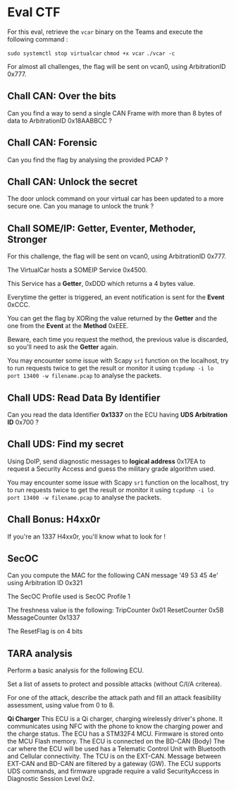 # Eval CTF

For this eval, retrieve the `vcar` binary on the Teams and execute the following command :

`sudo systemctl stop virtualcar`
`chmod +x vcar`
`./vcar -c`

For almost all challenges, the flag will be sent on vcan0, using ArbitrationID 0x777.


## Chall CAN: Over the bits

Can you find a way to send a single CAN Frame with more than 8 bytes of data to ArbitrationID 0x18AABBCC ?


## Chall CAN: Forensic

Can you find the flag by analysing the provided PCAP ?


## Chall CAN: Unlock the secret

The door unlock command on your virtual car has been updated to a more secure one. Can you manage to unlock the trunk ?


## Chall SOME/IP: Getter, Eventer, Methoder, Stronger

For this challenge, the flag will be sent on vcan0, using ArbitrationID 0x777.

The VirtualCar hosts a SOMEIP Service 0x4500.

This Service has a **Getter**, 0xDDD which returns a 4 bytes value.

Everytime the getter is triggered, an event notification is sent for the **Event** 0xCCC.

You can get the flag by XORing the value returned by the **Getter** and the one from the **Event** at the **Method** 0xEEE.

Beware, each time you request the method, the previous value is discarded, so you'll need to ask the **Getter** again.

You may encounter some issue with Scapy `sr1` function on the localhost, try to run requests twice to get the result or monitor it using `tcpdump -i lo port 13400 -w filename.pcap` to analyse the packets.


## Chall UDS: Read Data By Identifier

Can you read the data Identifier **0x1337** on the ECU having  **UDS Arbitration ID** 0x700 ?


## Chall UDS: Find my secret

Using DoIP, send diagnostic messages to **logical address** 0x17EA to request a Security Access and guess the military grade algorithm used.

You may encounter some issue with Scapy `sr1` function on the localhost, try to run requests twice to get the result or monitor it using `tcpdump -i lo port 13400 -w filename.pcap` to analyse the packets.


## Chall Bonus: H4xx0r

If you're an 1337 H4xx0r, you'll know what to look for !


## SecOC

Can you compute the MAC for the following CAN message '49 53 45 4e' using Arbitration ID 0x321

The SecOC Profile used is SecOC Profile 1

The freshness value is the following:
TripCounter 0x01
ResetCounter 0x5B
MessageCounter 0x1337

The ResetFlag is on 4 bits


## TARA analysis

Perform a basic analysis for the following ECU.

Set a list of assets to protect and possible attacks (without C/I/A criterea).

For one of the attack, describe the attack path and fill an attack feasibility assessment, using value from 0 to 8.

**Qi Charger**
This ECU is a Qi charger, charging wirelessly driver's phone.
It communicates using NFC with the phone to know the charging power and the charge status.
The ECU has a STM32F4 MCU.
Firmware is stored onto the MCU Flash memory.
The ECU is connected on the BD-CAN (Body)
The car where the ECU will be used has a Telematic Control Unit with Bluetooth and Cellular connectivity. The TCU is on the EXT-CAN.
Message between EXT-CAN and BD-CAN are filtered by a gateway (GW).
The ECU supports UDS commands, and firmware upgrade require a valid SecurityAccess in Diagnostic Session Level 0x2.

